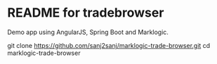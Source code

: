 README for tradebrowser
==========================

Demo app using AngularJS, Spring Boot and Marklogic.

git clone https://github.com/sanj2sanj/marklogic-trade-browser.git
cd marklogic-trade-browser
  